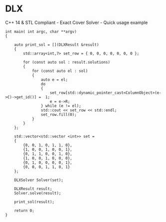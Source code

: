 # DLX
C++ 14 & STL Compliant - Exact Cover Solver - Quick usage example

    int main( int argc, char **argv)
    {

	    auto print_sol = [](DLXResult &result)
	    {
		    std::array<int,7> set_row = { 0, 0, 0, 0, 0, 0, 0 };

		    for (const auto sol : result.solutions)
		    {
			    for (const auto el : sol)
			    {
				    auto e = el;
				    do
				    {
					    set_row[std::dynamic_pointer_cast<ColumnObject>(e->C)->get_id()] =  1;
					    e = e->R;
				    } while (e != el);
				    std::cout << set_row << std::endl;
				    set_row.fill(0);
			    }
		    }
	    };

	    std::vector<std::vector <int>> set = 
	    { 
		    {0, 0, 1, 0, 1, 1, 0},
		    {1, 0, 0, 1, 0, 0, 1},
		    {0, 1, 1, 0, 0, 1, 0},
		    {1, 0, 0, 1, 0, 0, 0},
		    {0, 1, 0, 0, 0, 0, 1},
		    {0, 0, 0, 1, 1, 0, 1} 
	    };
	
	    DLXSolver Solver(set);

	    DLXResult result;
	    Solver.solve(result);

	    print_sol(result);

	    return 0;
    }
